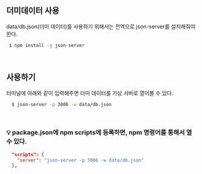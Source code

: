 ## 더미데이터 사용

data/db.json(더미 데이터)를 사용하기 위해서는 전역으로 json-server를 설치해줘야한다.

```bash
 $ npm install -g json-server
```

<br>

## 사용하기

터미널에 아래와 같이 입력해주면 더미 데이터를 가상 서버로 열어볼 수 있다.

```bash
  $ json-server -p 3006 -w data/db.json
```

<br>

### 💡 package.json에 npm scripts에 등록하면, npm 명령어를 통해서 열 수 있다.

```json
  "scripts": {
    "server": "json-server -p 3006 -w data/db.json"
  },
```
